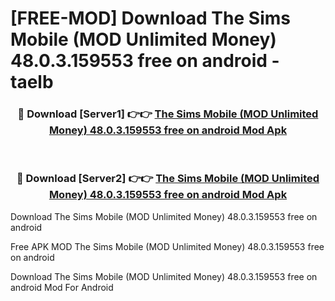 # [FREE-MOD] Download The Sims Mobile (MOD Unlimited Money) 48.0.3.159553 free on android - taelb


<div align="center">
<h3>🔴 Download [Server1] 👉👉 <a href="https://apk-comot.site?title=The_Sims_Mobile_(MOD_Unlimited_Money)_48.0.3.159553_free_on_android">The Sims Mobile (MOD Unlimited Money) 48.0.3.159553 free on android Mod Apk</a></h3><br>

<h3>🔴 Download [Server2] 👉👉 <a href="https://apk-comot.site?title=The_Sims_Mobile_(MOD_Unlimited_Money)_48.0.3.159553_free_on_android">The Sims Mobile (MOD Unlimited Money) 48.0.3.159553 free on android Mod Apk</a></h3>
</div>



Download The Sims Mobile (MOD Unlimited Money) 48.0.3.159553 free on android 

Free APK MOD The Sims Mobile (MOD Unlimited Money) 48.0.3.159553 free on android 

Download The Sims Mobile (MOD Unlimited Money) 48.0.3.159553 free on android Mod For Android
